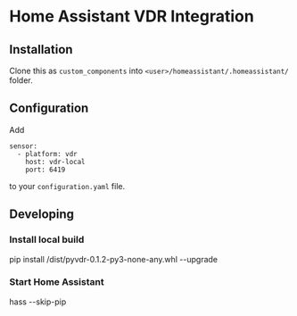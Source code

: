 # Home Assistant VDR Integration

## Installation
Clone this as `custom_components` into `<user>/homeassistant/.homeassistant/` folder.


## Configuration
Add 
```
sensor:
  - platform: vdr
    host: vdr-local
    port: 6419
```
to your `configuration.yaml` file.

## Developing

### Install local build
pip install <build-folder>/dist/pyvdr-0.1.2-py3-none-any.whl --upgrade

### Start Home Assistant 
hass --skip-pip
